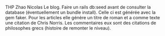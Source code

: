 THP Zhao Nicolas
Le blog.
Faire un rails db:seed avant de consulter la database (éventuellement un bundle install).
Celle ci est générée avec la gem faker.
Pour les articles elle génère un titre de roman et a comme texte une citation de Chris Norris.
Les commentaires eux sont des citations de philosophes grecs (histoire de remonter le niveau).

